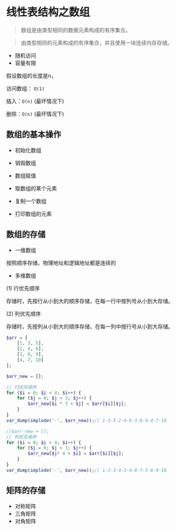 # 线性表结构之数组

> 数组是由类型相同的数据元素构成的有序集合。

> 由类型相同的元素构成的有序集合，并且使用一块连续内存存储。

- 随机访问
- 容量有限

假设数组的长度是n，

访问数组： `O(1)`

插入：`O(n)` (最坏情况下)

删除：`O(n)` (最坏情况下)

## 数组的基本操作

- 初始化数组

- 销毁数组

- 数组赋值

- 取数组的某个元素

- 复制一个数组

- 打印数组的元素

## 数组的存储

- 一维数组

按照顺序存储，物理地址和逻辑地址都是连续的

- 多维数组

(1) 行优先顺序

存储时，先按行从小到大的顺序存储，在每一行中按列号从小到大存储。

(2) 列优先顺序

存储时，先按列从小到大的顺序存储，在每一列中按行号从小到大存储。

```php
$arr = [
    [1, 3, 5], 
    [2, 4, 6],
    [3, 8, 9],
    [4, 7, 10]
];

$arr_new = [];

// 行优先顺序
for ($i = 0; $i < 4; $i++) {
    for ($j = 0; $j < 3; $j++) {
        $arr_new[$i * 3 + $j] = $arr[$i][$j];
    }
}
var_dump(implode('-', $arr_new));// 1-3-5-2-4-6-3-8-9-4-7-10

//$arr_new = [];
// 列优先顺序
for ($i = 0; $i < 4; $i++) {
    for ($j = 0; $j < 3; $j++) {
        $arr_new[$j* 4 + $i] = $arr[$i][$j];
    }
}
var_dump(implode('-', $arr_new));// 1-2-3-4-3-4-8-7-5-6-9-10

```

## 矩阵的存储



- 对称矩阵
- 三角矩阵
- 对角矩阵